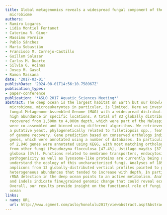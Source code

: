 ```yaml
---
title: Global metagenomics reveals a widespread fungal component of the deep-ocean
  microbiome
authors:
- Ramiro Logares
- Lidia Montiel Fontanet
- Caterina R. Giner
- Massimo Pernice
- Pablo Sánchez
- Marta Sebastián
- Francisco M. Cornejo-Castillo
- Guillem Salazar
- Carlos M. Duarte
- Silvia G. Acinas
- Josep M. Gasol
- Ramon Massana
date: '2017-03-01'
publishDate: '2024-08-01T14:56:10.758967Z'
publication_types:
- paper-conference
publication: '*ASLO 2017 Aquatic Sciences Meeting*'
abstract: The deep ocean is the largest habitat on Earth but our knowledge about its
  microbiome, microeukaryotes in particular, is limited. Here we investigate a deep-sea
  fungal Metagenome-Assembled Genome (MAG) with a widespread distribution and a relatively
  high abundance in specific locations. A total of 83 globally distributed metagenomes
  recovered from 1,500m to 4,000m depth, which were part of the Malaspina 2010 expedition,
  were co-assembled and binned using different algorithms. We retrieved 15.61Mb of
  a putative yeast, phylogenetically related to Tilletiopsis spp., featuring ca. 80%
  of genome recovery. Gene prediction based on conserved orthologs indicated 4,370
  genes, which were annotated using a number of databases. In particular, a total
  of 2,846 genes were annotated using KEGG, with most matching orthologs originating
  from other fungi (Pseudozyma flocculosa [47.4%], Ustilago maydis [37.5%] and Malassezia
  globosa [3%]). Functions related to membrane transporters, endocytosis and potential
  pathogenicity as well as lysosome-like proteins are currently being analysed to
  understand the ecology of this uncharacterized fungi. Analyses of 18S rDNA and rRNA
  amplicons from 13 globally-distributed vertical profiles pointed to geographically
  heterogeneous abundances that tended to increase with depth. In particular, MAG
  rRNA detection in the deep ocean points to an active metabolism. Analyses of SNPs
  and indels indicate fine¿grained genomic change that could reveal ecotypic variation.
  Overall, our results provide insight on the functional role of fungi in the deep
  ocean
links:
- name: URL
  url: http://www.sgmeet.com/aslo/honolulu2017/viewabstract.asp?AbstractID=29304
---
```

